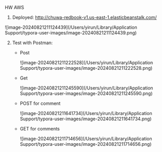 HW AWS



1. Deployed: http://chuwa-redbook-v1.us-east-1.elasticbeanstalk.com/

![image-20240821211124439](/Users/yirun/Library/Application Support/typora-user-images/image-20240821211124439.png)

2. Test with Postman:

   - Post

     ![image-20240821211222528](/Users/yirun/Library/Application Support/typora-user-images/image-20240821211222528.png)

   - Get

     ![image-20240821211245590](/Users/yirun/Library/Application Support/typora-user-images/image-20240821211245590.png)

   - POST for comment

     ![image-20240821211641734](/Users/yirun/Library/Application Support/typora-user-images/image-20240821211641734.png)

   - GET for comments

     ![image-20240821211714656](/Users/yirun/Library/Application Support/typora-user-images/image-20240821211714656.png)